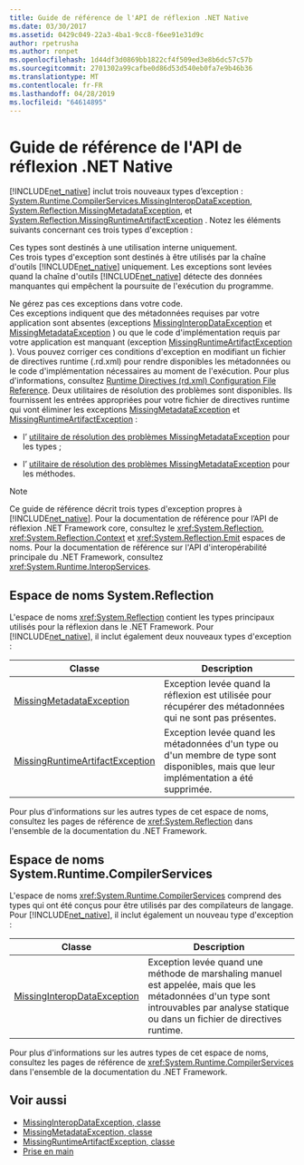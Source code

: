 ```yaml
---
title: Guide de référence de l'API de réflexion .NET Native
ms.date: 03/30/2017
ms.assetid: 0429c049-22a3-4ba1-9cc8-f6ee91e31d9c
author: rpetrusha
ms.author: ronpet
ms.openlocfilehash: 1d44df3d0869bb1822cf4f509ed3e8b6dc57c57b
ms.sourcegitcommit: 2701302a99cafbe0d86d53d540eb0fa7e9b46b36
ms.translationtype: MT
ms.contentlocale: fr-FR
ms.lasthandoff: 04/28/2019
ms.locfileid: "64614895"
---
```

# <a name="net-native-reflection-api-reference"></a>Guide de référence de l'API de réflexion .NET Native
[!INCLUDE[net_native](../../../includes/net-native-md.md)] inclut trois nouveaux types d’exception : [System.Runtime.CompilerServices.MissingInteropDataException](../../../docs/framework/net-native/missinginteropdataexception-class-net-native.md), [System.Reflection.MissingMetadataException](../../../docs/framework/net-native/missingmetadataexception-class-net-native.md), et [System.Reflection.MissingRuntimeArtifactException](../../../docs/framework/net-native/missingruntimeartifactexception-class-net-native.md) . Notez les éléments suivants concernant ces trois types d'exception :  
  
 Ces types sont destinés à une utilisation interne uniquement.  
 Ces trois types d'exception sont destinés à être utilisés par la chaîne d'outils [!INCLUDE[net_native](../../../includes/net-native-md.md)] uniquement. Les exceptions sont levées quand la chaîne d'outils [!INCLUDE[net_native](../../../includes/net-native-md.md)] détecte des données manquantes qui empêchent la poursuite de l'exécution du programme.  
  
 Ne gérez pas ces exceptions dans votre code.  
 Ces exceptions indiquent que des métadonnées requises par votre application sont absentes (exceptions [MissingInteropDataException](../../../docs/framework/net-native/missinginteropdataexception-class-net-native.md) et [MissingMetadataException](../../../docs/framework/net-native/missingmetadataexception-class-net-native.md) ) ou que le code d'implémentation requis par votre application est manquant (exception [MissingRuntimeArtifactException](../../../docs/framework/net-native/missingruntimeartifactexception-class-net-native.md) ). Vous pouvez corriger ces conditions d'exception en modifiant un fichier de directives runtime (.rd.xml) pour rendre disponibles les métadonnées ou le code d'implémentation nécessaires au moment de l'exécution. Pour plus d'informations, consultez [Runtime Directives (rd.xml) Configuration File Reference](../../../docs/framework/net-native/runtime-directives-rd-xml-configuration-file-reference.md). Deux utilitaires de résolution des problèmes sont disponibles. Ils fournissent les entrées appropriées pour votre fichier de directives runtime qui vont éliminer les exceptions [MissingMetadataException](../../../docs/framework/net-native/missingmetadataexception-class-net-native.md) et [MissingRuntimeArtifactException](../../../docs/framework/net-native/missingruntimeartifactexception-class-net-native.md) :  
  
- l’ [utilitaire de résolution des problèmes MissingMetadataException](https://dotnet.github.io/native/troubleshooter/type.html) pour les types ;  
  
- l’ [utilitaire de résolution des problèmes MissingMetadataException](https://dotnet.github.io/native/troubleshooter/method.html) pour les méthodes.  
  
> [!NOTE]
>  Ce guide de référence décrit trois types d'exception propres à [!INCLUDE[net_native](../../../includes/net-native-md.md)]. Pour la documentation de référence pour l’API de réflexion .NET Framework core, consultez le <xref:System.Reflection>, <xref:System.Reflection.Context> et <xref:System.Reflection.Emit> espaces de noms. Pour la documentation de référence sur l'API d'interopérabilité principale du .NET Framework, consultez <xref:System.Runtime.InteropServices>.  
  
## <a name="systemreflection-namespace"></a>Espace de noms System.Reflection  
 L'espace de noms <xref:System.Reflection> contient les types principaux utilisés pour la réflexion dans le .NET Framework. Pour [!INCLUDE[net_native](../../../includes/net-native-md.md)], il inclut également deux nouveaux types d'exception :  
  
|Classe|Description|  
|-----------|-----------------|  
|[MissingMetadataException](../../../docs/framework/net-native/missingmetadataexception-class-net-native.md)|Exception levée quand la réflexion est utilisée pour récupérer des métadonnées qui ne sont pas présentes.|  
|[MissingRuntimeArtifactException](../../../docs/framework/net-native/missingruntimeartifactexception-class-net-native.md)|Exception levée quand les métadonnées d'un type ou d'un membre de type sont disponibles, mais que leur implémentation a été supprimée.|  
  
 Pour plus d'informations sur les autres types de cet espace de noms, consultez les pages de référence de <xref:System.Reflection> dans l'ensemble de la documentation du .NET Framework.  
  
## <a name="systemruntimecompilerservices-namespace"></a>Espace de noms System.Runtime.CompilerServices  
 L'espace de noms <xref:System.Runtime.CompilerServices> comprend des types qui ont été conçus pour être utilisés par des compilateurs de langage. Pour [!INCLUDE[net_native](../../../includes/net-native-md.md)], il inclut également un nouveau type d'exception :  
  
|Classe|Description|  
|-----------|-----------------|  
|[MissingInteropDataException](../../../docs/framework/net-native/missinginteropdataexception-class-net-native.md)|Exception levée quand une méthode de marshaling manuel est appelée, mais que les métadonnées d'un type sont introuvables par analyse statique ou dans un fichier de directives runtime.|  
  
 Pour plus d'informations sur les autres types de cet espace de noms, consultez les pages de référence de <xref:System.Runtime.CompilerServices> dans l'ensemble de la documentation du .NET Framework.  
  
## <a name="see-also"></a>Voir aussi

- [MissingInteropDataException, classe](../../../docs/framework/net-native/missinginteropdataexception-class-net-native.md)
- [MissingMetadataException, classe](../../../docs/framework/net-native/missingmetadataexception-class-net-native.md)
- [MissingRuntimeArtifactException, classe](../../../docs/framework/net-native/missingruntimeartifactexception-class-net-native.md)
- [Prise en main](../../../docs/framework/net-native/getting-started-with-net-native.md)
